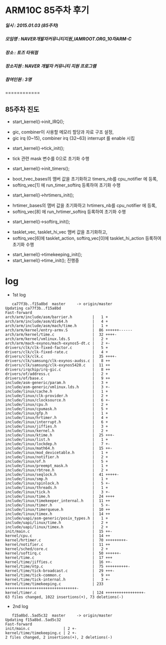 # ARM10C 85주차 후기
##### 일시 : 2015.01.03 (85주차)
##### 모임명 : NAVER개발자커뮤니티지원_IAMROOT.ORG_10차ARM-C
##### 장소 : 토즈 타워점
##### 장소지원 : NAVER 개발자 커뮤니티 지원 프로그램
##### 참여인원 :  3명
============

## 85주차 진도
* start_kernel()->init_IRQ();
 - gic, combiner이 사용할 메모리 할당과 자료 구조 설정,
 - gic irq (0~15), combiner irq (32~63) interrupt 를 enable 시킴
* start_kernel()->tick_init();
 - tick 관련 mask 변수를 0으로 초기화 수행
* start_kernel()->init_timers();
 - boot_tvec_bases의 맴버 값을 초기화하고 timers_nb를 cpu_notifier 에 등록,
 - softirq_vec[1] 에 run_timer_softirq 등록하여 초기화 수행
* start_kernel()->hrtimers_init();
 - hrtimer_bases의 맴버 값을 초기화하고 hrtimers_nb를 cpu_notifier 에 등록,
 - softirq_vec[8] 에 run_hrtimer_softirq 등록하여 초기화 수행
* start_kernel()->softirq_init();
 - tasklet_vec, tasklet_hi_vec 맴버 값을 초기화하고,
 - softirq_vec[6]에 tasklet_action, softirq_vec[0]에 tasklet_hi_action 등록하여 초기화 수행
* start_kernel()->timekeeping_init();
* start_kernel()->time_init(); 진행중
 
# log
* 1st log

```
   ca77f3b..f15a8bd  master     -> origin/master
Updating ca77f3b..f15a8bd
Fast-forward
arch/arm/include/asm/barrier.h         |   1 +
arch/arm/include/asm/div64.h           |   4 +
arch/arm/include/asm/mach/time.h       |   1 +
arch/arm/kernel/entry-armv.S           |  86 ++++++------
arch/arm/kernel/time.c                 |  32 ++++-
arch/arm/kernel/vmlinux.lds.S          |   2 +
arch/arm/mach-exynos/mach-exynos5-dt.c |   2 +-
drivers/clk/clk-fixed-factor.c         |   5 +
drivers/clk/clk-fixed-rate.c           |   4 +
drivers/clk/clk.c                      |  35 ++++-
drivers/clk/samsung/clk-exynos-audss.c |   8 ++
drivers/clk/samsung/clk-exynos5420.c   |  11 ++
drivers/irqchip/irq-gic.c              |   8 ++
drivers/of/address.c                   |   2 +
drivers/of/base.c                      |   9 ++
include/asm-generic/param.h            |   3 +
include/asm-generic/vmlinux.lds.h      |   3 +-
include/linux/cache.h                  |   1 +
include/linux/clk-provider.h           |   2 +
include/linux/clocksource.h            |   6 +-
include/linux/cpu.h                    |   2 +
include/linux/cpumask.h                |   5 +
include/linux/gfp.h                    |   1 +
include/linux/hrtimer.h                |   4 +
include/linux/interrupt.h              |   6 +
include/linux/jiffies.h                |   3 +
include/linux/kernel.h                 |   2 +
include/linux/ktime.h                  |  25 +++-
include/linux/list.h                   |   1 +
include/linux/lockdep.h                |   7 +-
include/linux/math64.h                 |  15 ++-
include/linux/mod_devicetable.h        |   1 +
include/linux/notifier.h               |   2 +
include/linux/of.h                     |   5 +
include/linux/preempt_mask.h           |   1 +
include/linux/rbtree.h                 |   2 +
include/linux/seqlock.h                |  41 +++++-
include/linux/smp.h                    |   1 +
include/linux/spinlock.h               |   5 +-
include/linux/threads.h                |   1 +
include/linux/tick.h                   |   3 +-
include/linux/time.h                   |  24 ++++
include/linux/timekeeper_internal.h    |  11 ++
include/linux/timer.h                  |   5 +-
include/linux/timerqueue.h             |  10 ++
include/linux/timex.h                  |  14 ++
include/uapi/asm-generic/posix_types.h |   1 +
include/uapi/linux/time.h              |   2 +
include/uapi/linux/timex.h             |   2 +
init/main.c                            |  15 ++-
kernel/cpu.c                           |  14 ++
kernel/hrtimer.c                       |  70 +++++++++-
kernel/notifier.c                      |  11 ++
kernel/sched/core.c                    |   2 +
kernel/softirq.c                       |  50 ++++++-
kernel/time.c                          |  17 +++
kernel/time/jiffies.c                  |  16 ++-
kernel/time/ntp.c                      |  75 ++++++++++-
kernel/time/tick-broadcast.c           |  29 +++-
kernel/time/tick-common.c              |   9 ++
kernel/time/tick-internal.h            |   3 +-
kernel/time/timekeeping.c              | 233 ++++++++++++++++++++++++++++++++-
kernel/timer.c                         | 124 +++++++++++++++++-
63 files changed, 1022 insertions(+), 73 deletions(-)
```

* 2nd log

```
   f15a8bd..5ad5c32  master     -> origin/master
Updating f15a8bd..5ad5c32
Fast-forward
init/main.c               | 2 +-
kernel/time/timekeeping.c | 2 +-
2 files changed, 2 insertions(+), 2 deletions(-)
```
